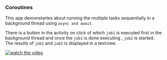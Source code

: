 ### Coroutines 

This app demonstartes about running the multiple tasks sequentially in a background thread using `async and await`.

There is a button in the activity on click of which `job1` is executed first in the background thread and once the `job1` is done executing , `job2` is started. The results of `job1` and `job2` is displayed in a textview.

[![watch the video](https://drive.google.com/uc?export=view&id=1Jo9xAImAIHn4BcYjp55794Z-GLCEGXre)](https://drive.google.com/uc?export=view&id=1IPqajIk8PMjnxpC3-UAzpfsXkri0Mqx8)
